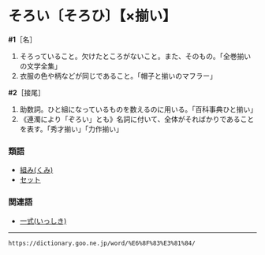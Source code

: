 # そろい〔そろひ〕【×揃い】

**\#1**［名］
1. そろっていること。欠けたところがないこと。また、そのもの。「全巻揃いの文学全集」
2. 衣服の色や柄などが同じであること。「帽子と揃いのマフラー」
    

**\#2**［接尾］
1. 助数詞。ひと組になっているものを数えるのに用いる。「百科事典ひと揃い」
2. 《連濁により「ぞろい」とも》名詞に付いて、全体がそればかりであることを表す。「秀才揃い」「力作揃い」
    

### 類語

-   [組み(くみ)](https://dictionary.goo.ne.jp/word/%E7%B5%84/#jn-62951)
-   [セット](https://dictionary.goo.ne.jp/word/%E3%82%BB%E3%83%83%E3%83%88/#jn-124701)

### 関連語

-   [一式(いっしき)](https://dictionary.goo.ne.jp/word/%E4%B8%80%E5%BC%8F/#jn-13281)

---
`https://dictionary.goo.ne.jp/word/%E6%8F%83%E3%81%84/`